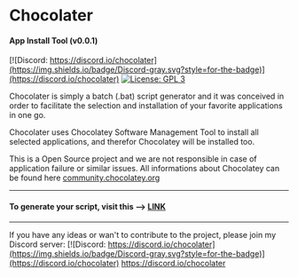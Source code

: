 # Chocolater
#### App Install Tool (v0.0.1)
[![Discord: https://discord.io/chocolater](https://img.shields.io/badge/Discord-gray.svg?style=for-the-badge)](https://discord.io/chocolater)
[![License: GPL 3](https://img.shields.io/badge/License-GPL%203-blue.svg?style=for-the-badge&colorB=177DC1&label=license)](LICENSE.md)

Chocolater is simply a batch (.bat) script generator and it was conceived in order to facilitate the selection and installation of your favorite applications in one go.

Chocolater uses Chocolatey Software Management Tool to install all selected applications, and therefor Chocolatey will be installed too.

This is a Open Source project and we are not responsible in case of application failure or similar issues. All informations about Chocolatey can be found here [community.chocolatey.org](https://community.chocolatey.org "community.chocolatey.org")

------------
#### To generate your script, visit this --> [LINK](https://rawcdn.githack.com/mariosemes/Chocolater/main/generator.html "LINK")

------------
If you have any ideas or wan't to contribute to the project, please join my Discord server:
[![Discord: https://discord.io/chocolater](https://img.shields.io/badge/Discord-gray.svg?style=for-the-badge)](https://discord.io/chocolater)
https://discord.io/chocolater